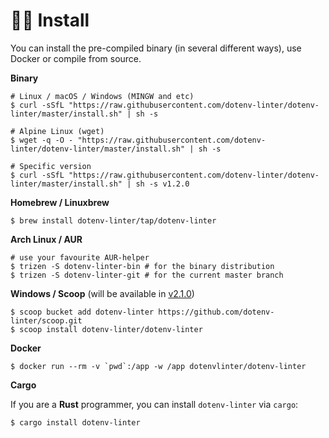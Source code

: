 # 👨‍💻 Install

You can install the pre-compiled binary (in several different ways), use Docker or compile from source.

**Binary**

```shell script
# Linux / macOS / Windows (MINGW and etc)
$ curl -sSfL "https://raw.githubusercontent.com/dotenv-linter/dotenv-linter/master/install.sh" | sh -s

# Alpine Linux (wget)
$ wget -q -O - "https://raw.githubusercontent.com/dotenv-linter/dotenv-linter/master/install.sh" | sh -s

# Specific version
$ curl -sSfL "https://raw.githubusercontent.com/dotenv-linter/dotenv-linter/master/install.sh" | sh -s v1.2.0
```

**Homebrew / Linuxbrew**

```shell script
$ brew install dotenv-linter/tap/dotenv-linter
```

**Arch Linux / AUR**

```shell script
# use your favourite AUR-helper
$ trizen -S dotenv-linter-bin # for the binary distribution
$ trizen -S dotenv-linter-git # for the current master branch
```

**Windows / Scoop** (will be available in [v2.1.0](https://github.com/dotenv-linter/dotenv-linter/issues/217))

```shell script
$ scoop bucket add dotenv-linter https://github.com/dotenv-linter/scoop.git
$ scoop install dotenv-linter/dotenv-linter
````

**Docker**

```shell script
$ docker run --rm -v `pwd`:/app -w /app dotenvlinter/dotenv-linter
```

**Cargo**

If you are a **Rust** programmer, you can install `dotenv-linter` via `cargo`:

```shell script
$ cargo install dotenv-linter
```
